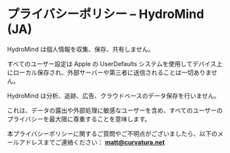 # プライバシーポリシー – HydroMind (JA)

HydroMind は個人情報を収集、保存、共有しません。

すべてのユーザー設定は Apple の UserDefaults システムを使用してデバイス上にローカル保存され、外部サーバーや第三者に送信されることは一切ありません。

HydroMind は分析、追跡、広告、クラウドベースのデータ保存を行いません。

これは、データの露出や外部処理に敏感なユーザーを含め、すべてのユーザーのプライバシーを最大限に尊重することを意味します。

本プライバシーポリシーに関するご質問やご不明点がございましたら、以下のメールアドレスまでご連絡ください：
**matt@curvatura.net**

